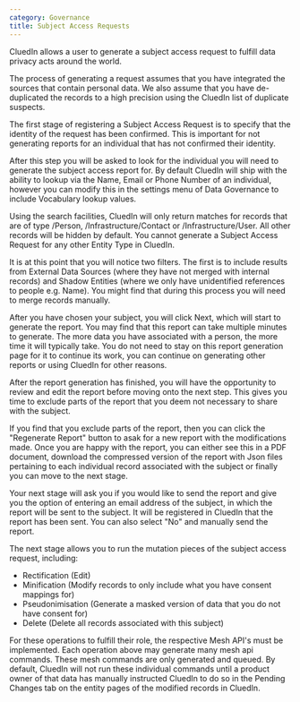 ```yaml
---
category: Governance
title: Subject Access Requests
---
```


CluedIn allows a user to generate a subject access request to fulfill data privacy acts around the world. 

The process of generating a request assumes that you have integrated the sources that contain personal data. We also assume that you have de-duplicated the records to a high precision using the CluedIn list of duplicate suspects. 

The first stage of registering a Subject Access Request is to specify that the identity of the request has been confirmed. This is important for not generating reports for an individual that has not confirmed their identity. 

After this step you will be asked to look for the individual you will need to generate the subject access report for. By default CluedIn will ship with the ability to lookup via the Name, Email or Phone Number of an individual, however you can modify this in the settings menu of Data Governance to include Vocabulary lookup values. 

Using the search facilities, CluedIn will only return matches for records that are of type /Person, /Infrastructure/Contact or /Infrastructure/User. All other records will be hidden by default. You cannot generate a Subject Access Request for any other Entity Type in CluedIn. 

It is at this point that you will notice two filters. The first is to include results from External Data Sources (where they have not merged with internal records) and Shadow Entities (where we only have unidentified references to people e.g. Name). You might find that during this process you will need to merge records manually. 

After you have chosen your subject, you will click Next, which will start to generate the report. You may find that this report can take multiple minutes to generate. The more data you have associated with a person, the more time it will typically take. You do not need to stay on this report generation page for it to continue its work, you can continue on generating other reports or using CluedIn for other reasons. 

After the report generation has finished, you will have the opportunity to review and edit the report before moving onto the next step. This gives you time to exclude parts of the report that you deem not necessary to share with the subject. 

If you find that you exclude parts of the report, then you can click the "Regenerate Report" button to asak for a new report with the modifications made. Once you are happy with the report, you can either see this in a PDF document, download the compressed version of the report with Json files pertaining to each individual record associated with the subject or finally you can move to the next stage. 

Your next stage will ask you if you would like to send the report and give you the option of entering an email address of the subject, in which the report will be sent to the subject. It will be registered in CluedIn that the report has been sent. You can also select "No" and manually send the report. 

The next stage allows you to run the mutation pieces of the subject access request, including:

 - Rectification (Edit)
 - Minification (Modify records to only include what you have consent mappings for)
 - Pseudonimisation (Generate a masked version of data that you do not have consent for)
 - Delete (Delete all records associated with this subject)

For these operations to fulfill their role, the respective Mesh API's must be implemented. Each operation above may generate many mesh api commands. These mesh commands are only generated and queued. By default, CluedIn will not run these individual commands until a product owner of that data has manually instructed CluedIn to do so in the Pending Changes tab on the entity pages of the modified records in CluedIn.